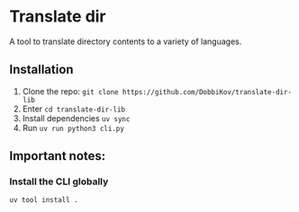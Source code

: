 # Translate dir
A tool to translate directory contents to a variety of languages.

## Installation
1. Clone the repo: `git clone https://github.com/DobbiKov/translate-dir-lib`
2. Enter `cd translate-dir-lib`
3. Install dependencies `uv sync`
4. Run `uv run python3 cli.py`

## Important notes:

### Install the CLI globally
```sh
uv tool install .
```
